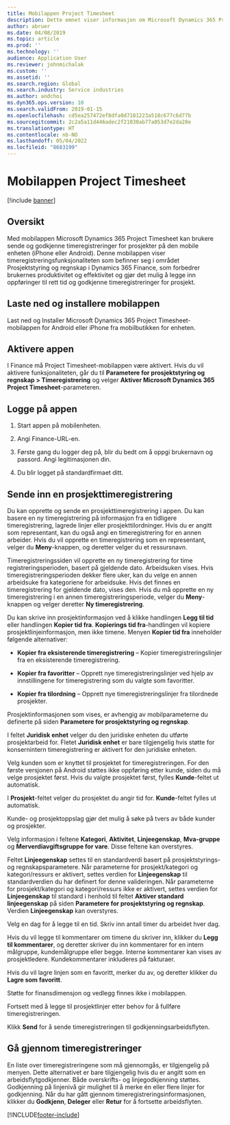 ```yaml
---
title: Mobilappen Project Timesheet
description: Dette emnet viser informasjon om Microsoft Dynamics 365 Project Timesheet-mobilappen. Med mobilappen Project Timesheet kan brukere sende og godkjenne timeregistreringer for prosjekter på den mobile enheten.
author: abruer
ms.date: 04/08/2019
ms.topic: article
ms.prod: ''
ms.technology: ''
audience: Application User
ms.reviewer: johnmichalak
ms.custom: ''
ms.assetid: ''
ms.search.region: Global
ms.search.industry: Service industries
ms.author: andchoi
ms.dyn365.ops.version: 10
ms.search.validFrom: 2019-01-15
ms.openlocfilehash: cd5ea257472ef8dfa0d7181223a518c677c6d77b
ms.sourcegitcommit: 2c2a5a11d446adec2f21030ab77a053d7e2da28e
ms.translationtype: HT
ms.contentlocale: nb-NO
ms.lasthandoff: 05/04/2022
ms.locfileid: "8683199"
---
```

# <a name="project-timesheet-mobile-application"></a>Mobilappen Project Timesheet

[!include [banner](../includes/banner.md)]

## <a name="overview"></a>Oversikt

Med mobilappen Microsoft Dynamics 365 Project Timesheet kan brukere sende og godkjenne timeregistreringer for prosjekter på den mobile enheten (iPhone eller Android). Denne mobilappen viser timeregistreringsfunksjonaliteten som befinner seg i området Prosjektstyring og regnskap i Dynamics 365 Finance, som forbedrer brukernes produktivitet og effektivitet og gjør det mulig å legge inn oppføringer til rett tid og godkjenne timeregistreringer for prosjekt.

## <a name="download-and-install-the-mobile-app"></a>Laste ned og installere mobilappen

Last ned og Installer Microsoft Dynamics 365 Project Timesheet-mobilappen for Android eller iPhone fra mobilbutikken for enheten.

## <a name="enable-the-app"></a>Aktivere appen 

I Finance må Project Timesheet-mobilappen være aktivert. Hvis du vil aktivere funksjonaliteten, går du til **Parametere for prosjektstyring og regnskap \> Timeregistrering** og velger **Aktiver Microsoft Dynamics 365 Project Timesheet**-parameteren.

## <a name="sign-in-to-the-app"></a>Logge på appen

1.  Start appen på mobilenheten.

2.  Angi Finance-URL-en.

3.  Første gang du logger deg på, blir du bedt om å oppgi brukernavn og passord. Angi legitimasjonen din.

4.  Du blir logget på standardfirmaet ditt.

## <a name="submit-a-project-timesheet"></a>Sende inn en prosjekttimeregistrering

Du kan opprette og sende en prosjekttimeregistrering i appen. Du kan basere en ny timeregistrering på informasjon fra en tidligere timeregistrering, lagrede linjer eller prosjekttilordninger. Hvis du er angitt som representant, kan du også angi en timeregistrering for en annen arbeider. Hvis du vil opprette en timeregistrering som en representant, velger du **Meny**-knappen, og deretter velger du et ressursnavn.

Timeregistreringssiden vil opprette en ny timeregistrering for time registreringsperioden, basert på gjeldende dato. Arbeidsuken vises. Hvis timeregistreringsperioden dekker flere uker, kan du velge en annen arbeidsuke fra kategoriene for arbeidsuke.
Hvis det finnes en timeregistrering for gjeldende dato, vises den. Hvis du må opprette en ny timeregistrering i en annen timeregistreringsperiode, velger du **Meny**-knappen og velger deretter **Ny timeregistrering**.

Du kan skrive inn prosjektinformasjon ved å klikke handlingen **Legg til tid** eller handlingen **Kopier tid fra**. **Kopierings tid fra**-handlingen vil kopiere prosjektlinjeinformasjon, men ikke timene. Menyen **Kopier tid fra** inneholder følgende alternativer:

- **Kopier fra eksisterende timeregistrering** – Kopier timeregistreringslinjer fra en eksisterende timeregistrering.

- **Kopier fra favoritter** – Opprett nye timeregistreringslinjer ved hjelp av innstillingene for timeregistrering som du valgte som favoritter.

- **Kopier fra tilordning** – Opprett nye timeregistreringslinjer fra tilordnede prosjekter.

Prosjektinformasjonen som vises, er avhengig av mobilparameterne du definerte på siden **Parametere for prosjektstyring og regnskap**.

I feltet **Juridisk enhet** velger du den juridiske enheten du utførte prosjektarbeid for. Fletet **Juridisk enhet** er bare tilgjengelig hvis støtte for konsernintern timeregistrering er aktivert for den juridiske enheten.

Velg kunden som er knyttet til prosjektet for timeregistreringen. For den første versjonen på Android støttes ikke oppføring etter kunde, siden du må velge prosjektet først. Hvis du valgte prosjektet først, fylles **Kunde**-feltet ut automatisk.

I **Prosjekt**-feltet velger du prosjektet du angir tid for. **Kunde**-feltet fylles ut automatisk.

Kunde- og prosjektoppslag gjør det mulig å søke på tvers av både kunder og prosjekter.

Velg informasjon i feltene **Kategori**, **Aktivitet**, **Linjeegenskap**, **Mva-gruppe** og **Merverdiavgiftsgruppe for vare**. Disse feltene kan overstyres.

Feltet **Linjeegenskap** settes til en standardverdi basert på prosjektstyrings- og regnskapsparametere. Når parameterne for prosjekt/kategori og kategori/ressurs er aktivert, settes verdien for **Linjeegenskap** til standardverdien du har definert for denne valideringen. Når parameterne for prosjekt/kategori og kategori/ressurs ikke er aktivert, settes verdien for **Linjeegenskap** til standard i henhold til feltet **Aktiver standard linjeegenskap** på siden **Parametere for prosjektstyring og regnskap**. Verdien **Linjeegenskap** kan overstyres.

Velg en dag for å legge til en tid. Skriv inn antall timer du arbeidet hver dag.

Hvis du vil legge til kommentarer om timene du skriver inn, klikker du **Legg til kommentarer**, og deretter skriver du inn kommentarer for en intern målgruppe, kundemålgruppe eller begge.
Interne kommentarer kan vises av prosjektledere. Kundekommentarer inkluderes på fakturaer.

Hvis du vil lagre linjen som en favoritt, merker du av, og deretter klikker du **Lagre som favoritt**.

Støtte for finansdimensjon og vedlegg finnes ikke i mobilappen.

Fortsett med å legge til prosjektlinjer etter behov for å fullføre timeregistreringen.

Klikk **Send** for å sende timeregistreringen til godkjenningsarbeidsflyten.

## <a name="review-timesheets"></a>Gå gjennom timeregistreringer

En liste over timeregistreringene som må gjennomgås, er tilgjengelig på menyen. Dette alternativet er bare tilgjengelig hvis du er angitt som en arbeidsflytgodkjenner. Både overskrifts- og linjegodkjenning støttes. Godkjenning på linjenivå gir mulighet til å merke én eller flere linjer for godkjenning. Når du har gått gjennom timeregistreringsinformasjonen, klikker du **Godkjenn**, **Deleger** eller **Retur** for å fortsette arbeidsflyten.


[!INCLUDE[footer-include](../includes/footer-banner.md)]